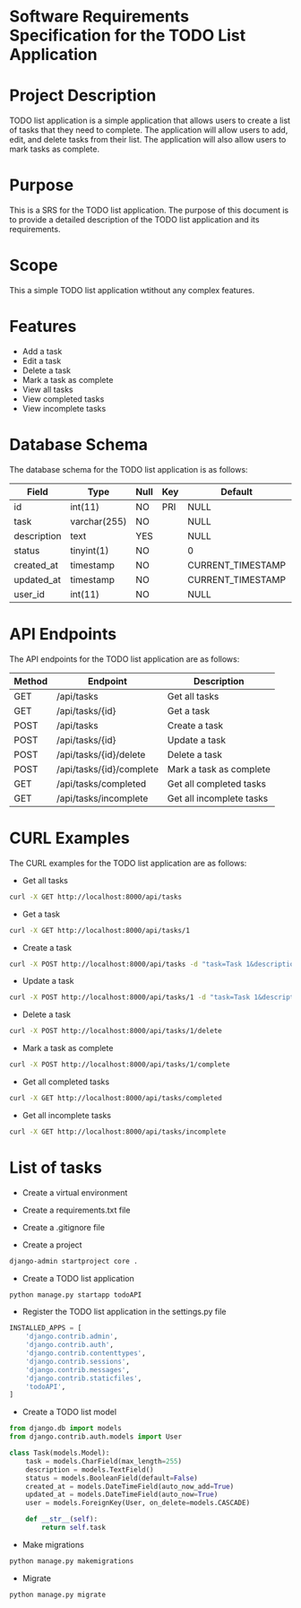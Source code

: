 # Software Requirements Specification for the TODO List Application

# Project Description
TODO list application is a simple application that allows users to create a list of tasks that they need to complete.
The application will allow users to add, edit, and delete tasks from their list. The application will also allow users to mark tasks as complete.

# Purpose
This is a SRS for the TODO list application. The purpose of this document is to provide a detailed description of the TODO list application and its requirements.

# Scope

This a simple TODO list application wtithout any complex features. 

# Features

- Add a task
- Edit a task
- Delete a task
- Mark a task as complete
- View all tasks
- View completed tasks
- View incomplete tasks

# Database Schema

The database schema for the TODO list application is as follows:

| Field | Type | Null | Key | Default | Extra |
|-------|------|------|-----|---------|-------|
| id | int(11) | NO | PRI | NULL | auto_increment |
| task | varchar(255) | NO | | NULL | |
| description | text | YES | | NULL | |
| status | tinyint(1) | NO | | 0 | |
| created_at | timestamp | NO | | CURRENT_TIMESTAMP | |
| updated_at | timestamp | NO | | CURRENT_TIMESTAMP | |
| user_id | int(11) | NO | | NULL | |

# API Endpoints

The API endpoints for the TODO list application are as follows:

| Method | Endpoint | Description |
|--------|----------|-------------|
| GET | /api/tasks | Get all tasks |
| GET | /api/tasks/{id} | Get a task |
| POST | /api/tasks | Create a task |
| POST | /api/tasks/{id} | Update a task |
| POST | /api/tasks/{id}/delete | Delete a task |
| POST | /api/tasks/{id}/complete | Mark a task as complete |
| GET | /api/tasks/completed | Get all completed tasks |
| GET | /api/tasks/incomplete | Get all incomplete tasks |

# CURL Examples

The CURL examples for the TODO list application are as follows:

- Get all tasks

```bash
curl -X GET http://localhost:8000/api/tasks
```

- Get a task

```bash
curl -X GET http://localhost:8000/api/tasks/1
```

- Create a task

```bash
curl -X POST http://localhost:8000/api/tasks -d "task=Task 1&description=Description 1"
```

- Update a task

```bash
curl -X POST http://localhost:8000/api/tasks/1 -d "task=Task 1&description=Description 1"
```

- Delete a task

```bash
curl -X POST http://localhost:8000/api/tasks/1/delete
```

- Mark a task as complete

```bash
curl -X POST http://localhost:8000/api/tasks/1/complete
```

- Get all completed tasks

```bash
curl -X GET http://localhost:8000/api/tasks/completed
```

- Get all incomplete tasks

```bash
curl -X GET http://localhost:8000/api/tasks/incomplete
```

# List of tasks

- Create a virtual environment
- Create a requirements.txt file
- Create a .gitignore file



- Create a project

```bash
django-admin startproject core .
```

- Create a TODO list application

```bash
python manage.py startapp todoAPI
```

- Register the TODO list application in the settings.py file

```python
INSTALLED_APPS = [
    'django.contrib.admin',
    'django.contrib.auth',
    'django.contrib.contenttypes',
    'django.contrib.sessions',
    'django.contrib.messages',
    'django.contrib.staticfiles',
    'todoAPI',
]
```

- Create a TODO list model

```python
from django.db import models
from django.contrib.auth.models import User

class Task(models.Model):
    task = models.CharField(max_length=255)
    description = models.TextField()
    status = models.BooleanField(default=False)
    created_at = models.DateTimeField(auto_now_add=True)
    updated_at = models.DateTimeField(auto_now=True)
    user = models.ForeignKey(User, on_delete=models.CASCADE)

    def __str__(self):
        return self.task
```

- Make migrations

```bash
python manage.py makemigrations 
```

- Migrate

```bash
python manage.py migrate
```
